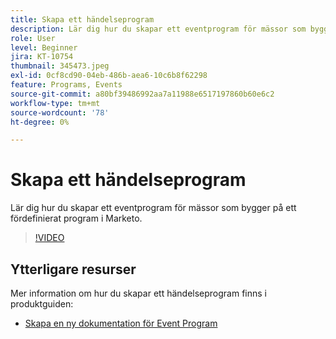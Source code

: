 ```yaml
---
title: Skapa ett händelseprogram
description: Lär dig hur du skapar ett eventprogram för mässor som bygger på ett fördefinierat program i Marketo.
role: User
level: Beginner
jira: KT-10754
thumbnail: 345473.jpeg
exl-id: 0cf8cd90-04eb-486b-aea6-10c6b8f62298
feature: Programs, Events
source-git-commit: a80bf39486992aa7a11988e6517197860b60e6c2
workflow-type: tm+mt
source-wordcount: '78'
ht-degree: 0%

---
```


# Skapa ett händelseprogram

Lär dig hur du skapar ett eventprogram för mässor som bygger på ett fördefinierat program i Marketo.

>[!VIDEO](https://video.tv.adobe.com/v/345473/?quality=12&learn=on)

## Ytterligare resurser

Mer information om hur du skapar ett händelseprogram finns i produktguiden:

* [Skapa en ny dokumentation för Event Program](https://experienceleague.adobe.com/docs/marketo/using/product-docs/demand-generation/events/understanding-events/create-a-new-event-program.html?lang=en)
